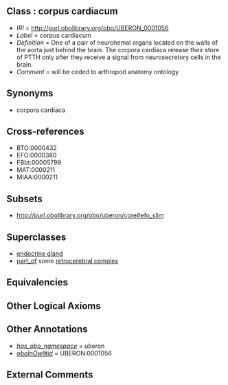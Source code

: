 
## Class : corpus cardiacum

 * *IRI* = http://purl.obolibrary.org/obo/UBERON_0001056
 * *Label* = corpus cardiacum
 * *Definition* = One of a pair of neurohemal organs located on the walls of the aorta just behind the brain. The corpora cardiaca release their store of PTTH only after they receive a signal from neurosecretory cells in the brain.
 * *Comment* = will be ceded to arthropod anatomy ontology

## Synonyms

 * corpora cardiaca

## Cross-references

 * BTO:0000432
 * EFO:0000380
 * FBbt:00005799
 * MAT:0000211
 * MIAA:0000211

## Subsets

 * http://purl.obolibrary.org/obo/uberon/core#efo_slim

## Superclasses

 * [endocrine gland](../../UBERON/68/UBERON_0002368.md)
 * [part_of](../../BFO/50/BFO_0000050.md) some [retrocerebral complex](../../UBERON/25/UBERON_0012325.md)

## Equivalencies


## Other Logical Axioms


## Other Annotations

 * *[has_obo_namespace](../../ce/oboInOwl#hasOBONamespace.md)* = uberon
 * *[oboInOwl#id](../../id/oboInOwl#id.md)* = UBERON:0001056

## External Comments

